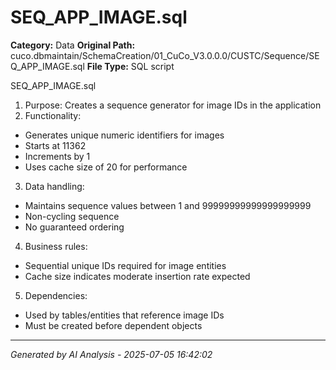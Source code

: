# SEQ_APP_IMAGE.sql

**Category:** Data
**Original Path:** cuco.dbmaintain/SchemaCreation/01_CuCo_V3.0.0.0/CUSTC/Sequence/SEQ_APP_IMAGE.sql
**File Type:** SQL script

SEQ_APP_IMAGE.sql
1. Purpose: Creates a sequence generator for image IDs in the application
2. Functionality:
- Generates unique numeric identifiers for images
- Starts at 11362
- Increments by 1
- Uses cache size of 20 for performance
3. Data handling:
- Maintains sequence values between 1 and 99999999999999999999
- Non-cycling sequence
- No guaranteed ordering
4. Business rules:
- Sequential unique IDs required for image entities
- Cache size indicates moderate insertion rate expected
5. Dependencies:
- Used by tables/entities that reference image IDs
- Must be created before dependent objects

---
*Generated by AI Analysis - 2025-07-05 16:42:02*
